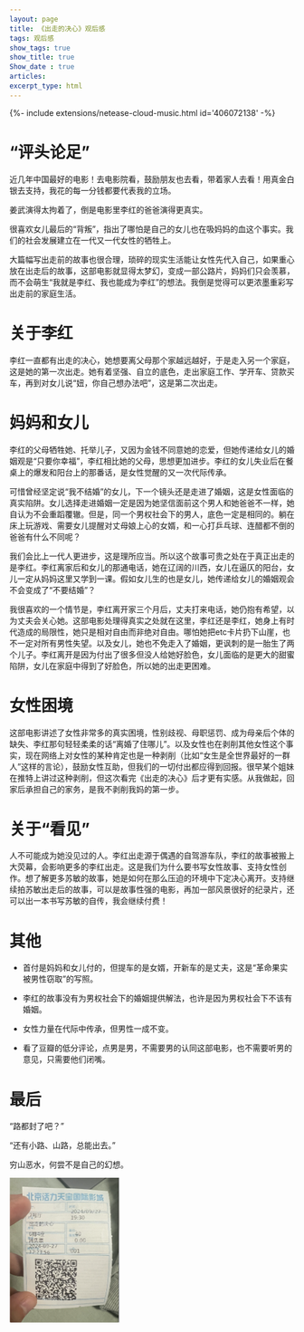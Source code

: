 ```yaml
---
layout: page
title: 《出走的决心》观后感
tags: 观后感
show_tags: true
show_title: true
Show_date : true
articles:
excerpt_type: html
---
```


<div>{%- include extensions/netease-cloud-music.html id='406072138' -%}</div>

# “评头论足”

近几年中国最好的电影！去电影院看，鼓励朋友也去看，带着家人去看！用真金白银去支持，我花的每一分钱都要代表我的立场。

姜武演得太拘着了，倒是电影里李红的爸爸演得更真实。

很喜欢女儿最后的“背叛”，指出了哪怕是自己的女儿也在吸妈妈的血这个事实。我们的社会发展建立在一代又一代女性的牺牲上。

<!--more-->

大篇幅写出走前的故事也很合理，琐碎的现实生活能让女性先代入自己，如果重心放在出走后的故事，这部电影就显得太梦幻，变成一部公路片，妈妈们只会羡慕，而不会萌生“我就是李红、我也能成为李红”的想法。我倒是觉得可以更浓墨重彩写出走前的家庭生活。

# 关于李红

李红一直都有出走的决心，她想要离父母那个家越远越好，于是走入另一个家庭，这是她的第一次出走。她有着坚强、自立的底色，走出家庭工作、学开车、贷款买车，再到对女儿说“妞，你自己想办法吧”，这是第二次出走。

# 妈妈和女儿

李红的父母牺牲她、托举儿子，又因为金钱不同意她的恋爱，但她传递给女儿的婚姻观是“只要你幸福”，李红相比她的父母，思想更加进步。李红的女儿失业后在餐桌上的爆发和阳台上的那番话，是女性觉醒的又一次代际传承。

可惜曾经坚定说“我不结婚”的女儿，下一个镜头还是走进了婚姻，这是女性面临的真实陷阱。女儿选择走进婚姻一定是因为她坚信面前这个男人和她爸爸不一样，她自认为不会重蹈覆辙。但是，同一个男权社会下的男人，底色一定是相同的。躺在床上玩游戏、需要女儿提醒对丈母娘上心的女婿，和一心打乒乓球、连醋都不倒的爸爸有什么不同呢？

我们会比上一代人更进步，这是理所应当。所以这个故事可贵之处在于真正出走的是李红。李红离家后和女儿的那通电话，她在辽阔的川西，女儿在逼仄的阳台，女儿一定从妈妈这里又学到一课。假如女儿生的也是女儿，她传递给女儿的婚姻观会不会变成了“不要结婚”？

我很喜欢的一个情节是，李红离开家三个月后，丈夫打来电话，她仍抱有希望，以为丈夫会关心她。这部电影处理得真实之处就在这里，李红还是李红，她身上有时代造成的局限性，她只是相对自由而非绝对自由。哪怕她把etc卡片扔下山崖，也不一定对所有男性失望。以及女儿，她也不免走入了婚姻，更讽刺的是一胎生了两个儿子。李红离开是因为付出了很多但没人给她好脸色，女儿面临的是更大的甜蜜陷阱，女儿在家庭中得到了好脸色，所以她的出走更困难。

# 女性困境

这部电影讲述了女性非常多的真实困境，性别歧视、母职惩罚、成为母亲后个体的缺失、李红那句轻轻柔柔的话“离婚了住哪儿”。以及女性也在剥削其他女性这个事实，现在网络上对女性的某种肯定也是一种剥削（比如“女生是全世界最好的一群人”这样的言论），鼓励女性互助，但我们的一切付出都应得到回报。很早某个姐妹在推特上讲过这种剥削，但这次看完《出走的决心》后才更有实感。从我做起，回家后承担自己的家务，是我不剥削我妈的第一步。

# 关于“看见”

人不可能成为她没见过的人。李红出走源于偶遇的自驾游车队，李红的故事被搬上大荧幕，会影响更多的李红出走。这是我们为什么要书写女性故事、支持女性创作。想了解更多苏敏的故事，她是如何在那么压迫的环境中下定决心离开。支持继续拍苏敏出走后的故事，可以是故事性强的电影，再加一部风景很好的纪录片，还可以出一本书写苏敏的自传，我会继续付费！

# 其他

- 首付是妈妈和女儿付的，但提车的是女婿，开新车的是丈夫，这是“革命果实被男性窃取”的写照。

- 李红的故事没有为男权社会下的婚姻提供解法，也许是因为男权社会下不该有婚姻。

- 女性力量在代际中传承，但男性一成不变。

- 看了豆瓣的低分评论，点男是男，不需要男的认同这部电影，也不需要听男的意见，只需要他们闭嘴。

# 最后

“路都封了吧？”

“还有小路、山路，总能出去。”

穷山恶水，何尝不是自己的幻想。

<img src="../image/2024-09-28-%E3%80%8A%E5%87%BA%E8%B5%B0%E7%9A%84%E5%86%B3%E5%BF%83%E3%80%8B%E8%A7%82%E5%90%8E%E6%84%9F/movie.png" alt="image" style="zoom:25%;" />
